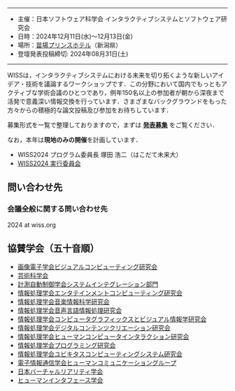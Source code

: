 ----
- 主催：日本ソフトウェア科学会 インタラクティブシステムとソフトウェア研究会
- 日時：2024年12月11日(水)～12月13日(金)
- 場所：[苗場プリンスホテル](https://www.princehotels.co.jp/naeba/)（新潟県）
- 登壇発表投稿締切: 2024年08月31日(土)

----
WISSは，インタラクティブシステムにおける未来を切り拓くような新しいアイデア・技術を議論するワークショップです．この分野において国内でもっともアクティブな学術会議のひとつであり，例年150名以上の参加者が朝から深夜まで活発で意義深い情報交換を行っています．さまざまなバックグラウンドをもった方々からの積極的な論文投稿及び参加をお待ちしています．

募集形式を一覧で整理しておりますので，まずは **[発表募集](./call-for-papers.html)** をご覧ください．

なお，本年は**現地のみの開催**を計画しています．
<!--なお，本年は現地開催となります．COVID-19等の感染症の対策に関しては[こちら](./covid19d.html)をご覧ください．-->

- WISS2024 プログラム委員長 塚田 浩二（はこだて未来大）
- [WISS2024 実行委員会](./committee.html)

## 問い合わせ先
### 会議全般に関する問い合わせ先
2024 at wiss.org

## 協賛学会（五十音順）

- [画像電子学会ビジュアルコンピューティング研究会](https://www.iieej.org/sigvc/)
- [芸術科学会](https://art-science.org/)
- [計測自動制御学会システムインテグレーション部門](https://sice-si.org/ja/)
- [情報処理学会エンタテインメントコンピューティング研究会](http://entcomp.org/sig/)
- [情報処理学会音楽情報科学研究会](http://www.sigmus.jp/)
- [情報処理学会音声言語情報処理研究会](http://www.sig-slp.jp/)
- [情報処理学会コンピュータグラフィックスとビジュアル情報学研究会](http://cgvi.jp/)
- [情報処理学会デジタルコンテンツクリエーション研究会](http://www.ipsj.or.jp/sig/dcc/)
- [情報処理学会ヒューマンコンピュータインタラクション研究会](http://www.sighci.jp/)
- [情報処理学会プログラミング研究会](https://sigpro.ipsj.or.jp/)
- [情報処理学会ユビキタスコンピューティングシステム研究会](https://sigpro.ipsj.or.jp/)
- [電子情報通信学会ヒューマンコミュニケーショングループ](http://sigubi.ipsj.or.jp/)
- [日本バーチャルリアリティ学会](https://vrsj.org/)
- [ヒューマンインタフェース学会](https://jp.his.gr.jp/)


<!--stackedit_data:
eyJoaXN0b3J5IjpbLTcwNDY3MTUwOCwxNzgwMjQ3MzgwLC0xOD
AyNTk0NzMyLC0xNzA0NDA1OTEwLDEzMDUzMjY0NTYsLTIwNDc3
NDI2LC05NzQ0OTQzMDIsLTE2NzAzMzYxODFdfQ==
-->